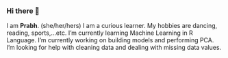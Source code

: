 ### Hi there 👋

I am **Prabh**.
(she/her/hers)
I am a curious learner.
My hobbies are dancing, reading, sports,...etc.
I’m currently learning Machine Learning in R Language.
I’m currently working on building models and performing PCA.
I’m looking for help with cleaning data and dealing with missing data values.
